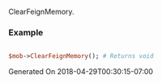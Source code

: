 ClearFeignMemory.
### Example

```perl

$mob->ClearFeignMemory(); # Returns void
```


Generated On 2018-04-29T00:30:15-07:00